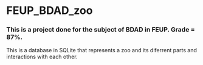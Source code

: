# FEUP_BDAD_zoo

### This is a project done for the subject of BDAD in FEUP. Grade = 87%.

This is a database in SQLite that represents a zoo and its diferrent parts and interactions with each other.
